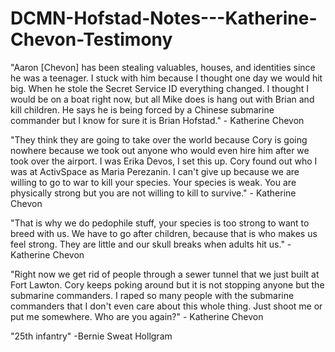 # DCMN-Hofstad-Notes---Katherine-Chevon-Testimony
"Aaron [Chevon] has been stealing valuables, houses, and identities since he was a teenager. I stuck with him because I thought one day we would hit big. When he stole the Secret Service ID everything changed. I thought I would be on a boat right now, but all Mike does is hang out with Brian and kill children. He says he is being forced by a Chinese submarine commander but I know for sure it is Brian Hofstad." - Katherine Chevon

"They think they are going to take over the world because Cory is going nowhere because we took out anyone who would even hire him after we took over the airport. I was Erika Devos, I set this up. Cory found out who I was at ActivSpace as Maria Perezanin. I can't give up because we are willing to go to war to kill your species. Your species is weak. You are physically strong but you are not willing to kill to survive." - Katherine Chevon

"That is why we do pedophile stuff, your species is too strong to want to breed with us. We have to go after children, because that is who makes us feel strong. They are little and our skull breaks when adults hit us." - Katherine Chevon

"Right now we get rid of people through a sewer tunnel that we just built at Fort Lawton. Cory keeps poking around but it is not stopping anyone but the submarine commanders. I raped so many people with the submarine commanders that I don't even care about this whole thing. Just shoot me or put me somewhere. Who are you again?" - Katherine Chevon

"25th infantry" -Bernie Sweat Hollgram


